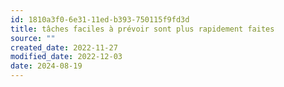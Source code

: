 ```yaml
---
id: 1810a3f0-6e31-11ed-b393-750115f9fd3d
title: tâches faciles à prévoir sont plus rapidement faites
source: ""
created_date: 2022-11-27
modified_date: 2022-12-03
date: 2024-08-19
---
```

